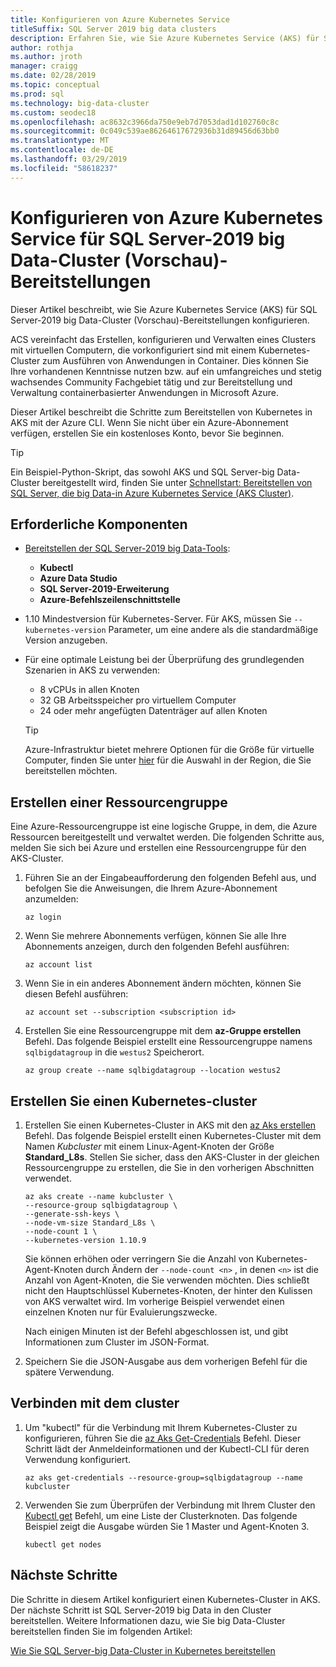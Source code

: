 ```yaml
---
title: Konfigurieren von Azure Kubernetes Service
titleSuffix: SQL Server 2019 big data clusters
description: Erfahren Sie, wie Sie Azure Kubernetes Service (AKS) für SQL Server-2019 big Data-Cluster (Vorschau)-Bereitstellungen konfigurieren.
author: rothja
ms.author: jroth
manager: craigg
ms.date: 02/28/2019
ms.topic: conceptual
ms.prod: sql
ms.technology: big-data-cluster
ms.custom: seodec18
ms.openlocfilehash: ac8632c3966da750e9eb7d7053dad1d102760c8c
ms.sourcegitcommit: 0c049c539ae86264617672936b31d89456d63bb0
ms.translationtype: MT
ms.contentlocale: de-DE
ms.lasthandoff: 03/29/2019
ms.locfileid: "58618237"
---
```

# <a name="configure-azure-kubernetes-service-for-sql-server-2019-big-data-cluster-preview-deployments"></a>Konfigurieren von Azure Kubernetes Service für SQL Server-2019 big Data-Cluster (Vorschau)-Bereitstellungen

Dieser Artikel beschreibt, wie Sie Azure Kubernetes Service (AKS) für SQL Server-2019 big Data-Cluster (Vorschau)-Bereitstellungen konfigurieren.

ACS vereinfacht das Erstellen, konfigurieren und Verwalten eines Clusters mit virtuellen Computern, die vorkonfiguriert sind mit einem Kubernetes-Cluster zum Ausführen von Anwendungen in Container. Dies können Sie Ihre vorhandenen Kenntnisse nutzen bzw. auf ein umfangreiches und stetig wachsendes Community Fachgebiet tätig und zur Bereitstellung und Verwaltung containerbasierter Anwendungen in Microsoft Azure.

Dieser Artikel beschreibt die Schritte zum Bereitstellen von Kubernetes in AKS mit der Azure CLI. Wenn Sie nicht über ein Azure-Abonnement verfügen, erstellen Sie ein kostenloses Konto, bevor Sie beginnen.

> [!TIP] 
> Ein Beispiel-Python-Skript, das sowohl AKS und SQL Server-big Data-Cluster bereitgestellt wird, finden Sie unter [Schnellstart: Bereitstellen von SQL Server, die big Data-in Azure Kubernetes Service (AKS Cluster)](quickstart-big-data-cluster-deploy.md).

## <a name="prerequisites"></a>Erforderliche Komponenten

- [Bereitstellen der SQL Server-2019 big Data-Tools](deploy-big-data-tools.md):
   - **Kubectl**
   - **Azure Data Studio**
   - **SQL Server-2019-Erweiterung**
   - **Azure-Befehlszeilenschnittstelle**

- 1.10 Mindestversion für Kubernetes-Server. Für AKS, müssen Sie `--kubernetes-version` Parameter, um eine andere als die standardmäßige Version anzugeben.

- Für eine optimale Leistung bei der Überprüfung des grundlegenden Szenarien in AKS zu verwenden:
   - 8 vCPUs in allen Knoten
   - 32 GB Arbeitsspeicher pro virtuellem Computer
   - 24 oder mehr angefügten Datenträger auf allen Knoten

   > [!TIP]
   > Azure-Infrastruktur bietet mehrere Optionen für die Größe für virtuelle Computer, finden Sie unter [hier](https://docs.microsoft.com/azure/virtual-machines/windows/sizes) für die Auswahl in der Region, die Sie bereitstellen möchten.

## <a name="create-a-resource-group"></a>Erstellen einer Ressourcengruppe

Eine Azure-Ressourcengruppe ist eine logische Gruppe, in dem, die Azure Ressourcen bereitgestellt und verwaltet werden. Die folgenden Schritte aus, melden Sie sich bei Azure und erstellen eine Ressourcengruppe für den AKS-Cluster.

1. Führen Sie an der Eingabeaufforderung den folgenden Befehl aus, und befolgen Sie die Anweisungen, die Ihrem Azure-Abonnement anzumelden:

    ```azurecli
    az login
    ```

1. Wenn Sie mehrere Abonnements verfügen, können Sie alle Ihre Abonnements anzeigen, durch den folgenden Befehl ausführen:

   ```azurecli
   az account list
   ```

1. Wenn Sie in ein anderes Abonnement ändern möchten, können Sie diesen Befehl ausführen:

   ```azurecli
   az account set --subscription <subscription id>
   ```

1. Erstellen Sie eine Ressourcengruppe mit dem **az-Gruppe erstellen** Befehl. Das folgende Beispiel erstellt eine Ressourcengruppe namens `sqlbigdatagroup` in die `westus2` Speicherort.

   ```azurecli
   az group create --name sqlbigdatagroup --location westus2
   ```

## <a name="create-a-kubernetes-cluster"></a>Erstellen Sie einen Kubernetes-cluster

1. Erstellen Sie einen Kubernetes-Cluster in AKS mit den [az Aks erstellen](https://docs.microsoft.com/cli/azure/aks) Befehl. Das folgende Beispiel erstellt einen Kubernetes-Cluster mit dem Namen *Kubcluster* mit einem Linux-Agent-Knoten der Größe **Standard_L8s**. Stellen Sie sicher, dass den AKS-Cluster in der gleichen Ressourcengruppe zu erstellen, die Sie in den vorherigen Abschnitten verwendet.

    ```azurecli
   az aks create --name kubcluster \
    --resource-group sqlbigdatagroup \
    --generate-ssh-keys \
    --node-vm-size Standard_L8s \
    --node-count 1 \
    --kubernetes-version 1.10.9
    ```

   Sie können erhöhen oder verringern Sie die Anzahl von Kubernetes-Agent-Knoten durch Ändern der `--node-count <n>` , in denen `<n>` ist die Anzahl von Agent-Knoten, die Sie verwenden möchten. Dies schließt nicht den Hauptschlüssel Kubernetes-Knoten, der hinter den Kulissen von AKS verwaltet wird. Im vorherige Beispiel verwendet einen einzelnen Knoten nur für Evaluierungszwecke.

   Nach einigen Minuten ist der Befehl abgeschlossen ist, und gibt Informationen zum Cluster im JSON-Format.

1. Speichern Sie die JSON-Ausgabe aus dem vorherigen Befehl für die spätere Verwendung.

## <a name="connect-to-the-cluster"></a>Verbinden mit dem cluster

1. Um "kubectl" für die Verbindung mit Ihrem Kubernetes-Cluster zu konfigurieren, führen Sie die [az Aks Get-Credentials](https://docs.microsoft.com/cli/azure/aks?view=azure-cli-latest#az-aks-get-credentials) Befehl. Dieser Schritt lädt der Anmeldeinformationen und der Kubectl-CLI für deren Verwendung konfiguriert.

   ```azurecli
   az aks get-credentials --resource-group=sqlbigdatagroup --name kubcluster
   ```

1. Verwenden Sie zum Überprüfen der Verbindung mit Ihrem Cluster den [Kubectl get](https://kubernetes.io/docs/reference/generated/kubectl/kubectl-commands) Befehl, um eine Liste der Clusterknoten.  Das folgende Beispiel zeigt die Ausgabe würden Sie 1 Master und Agent-Knoten 3.

   ```
   kubectl get nodes
   ```

## <a name="next-steps"></a>Nächste Schritte

Die Schritte in diesem Artikel konfiguriert einen Kubernetes-Cluster in AKS. Der nächste Schritt ist SQL Server-2019 big Data in den Cluster bereitstellen. Weitere Informationen dazu, wie Sie big Data-Cluster bereitstellen finden Sie im folgenden Artikel:

[Wie Sie SQL Server-big Data-Cluster in Kubernetes bereitstellen](deployment-guidance.md)
